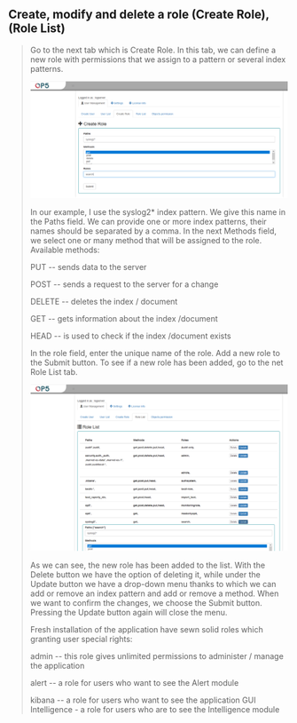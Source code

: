 Create, modify and delete a role (Create Role), (Role List) 
------------------------------------------------------------

> Go to the next tab which is Create Role. In this tab, we can define a
> new role with permissions that we assign to a pattern or several index
> patterns.
>
> ![](./media/media/image54.png)
>
> In our example, I use the syslog2\* index pattern. We give this name
> in the Paths field. We can provide one or more index patterns, their
> names should be separated by a comma. In the next Methods field, we
> select one or many method that will be assigned to the role. Available
> methods:
>
> PUT -- sends data to the server
>
> POST -- sends a request to the server for a change
>
> DELETE -- deletes the index / document
>
> GET -- gets information about the index /document
>
> HEAD -- is used to check if the index /document exists
>
> In the role field, enter the unique name of the role. Add a new role
> to the Submit button. To see if a new role has been added, go to the
> net Role List tab.
>
> ![](./media/media/image55.png)
>
> As we can see, the new role has been added to the list. With the
> Delete button we have the option of deleting it, while under the
> Update button we have a drop-down menu thanks to which we can add or
> remove an index pattern and add or remove a method. When we want to
> confirm the changes, we choose the Submit button. Pressing the Update
> button again will close the menu.
>
> Fresh installation of the application have sewn solid roles which
> granting user special rights:
>
> admin -- this role gives unlimited permissions to administer / manage
> the application
>
> alert -- a role for users who want to see the Alert module
>
> kibana -- a role for users who want to see the application GUI
> Intelligence - a role for users who are to see the Intelligence module
